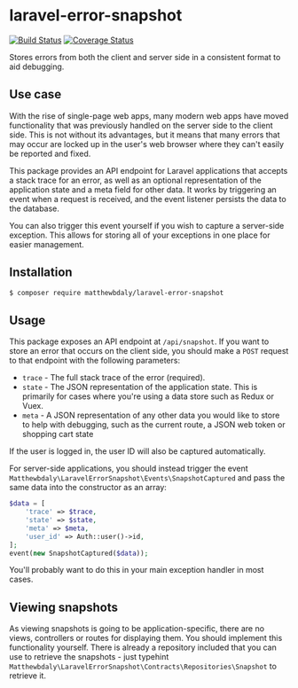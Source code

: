 # laravel-error-snapshot

[![Build Status](https://travis-ci.org/matthewbdaly/laravel-error-snapshot.svg?branch=master)](https://travis-ci.org/matthewbdaly/laravel-error-snapshot)
[![Coverage Status](https://coveralls.io/repos/github/matthewbdaly/laravel-error-snapshot/badge.svg?branch=master)](https://coveralls.io/github/matthewbdaly/laravel-error-snapshot?branch=master)

Stores errors from both the client and server side in a consistent format to aid debugging.

Use case
--------

With the rise of single-page web apps, many modern web apps have moved functionality that was previously handled on the server side to the client side. This is not without its advantages, but it means that many errors that may occur are locked up in the user's web browser where they can't easily be reported and fixed.

This package provides an API endpoint for Laravel applications that accepts a stack trace for an error, as well as an optional representation of the application state and a meta field for other data. It works by triggering an event when a request is received, and the event listener persists the data to the database.

You can also trigger this event yourself if you wish to capture a server-side exception. This allows for storing all of your exceptions in one place for easier management.

Installation
------------

```bash
$ composer require matthewbdaly/laravel-error-snapshot
```

Usage
-----

This package exposes an API endpoint at `/api/snapshot`. If you want to store an error that occurs on the client side, you should make a `POST` request to that endpoint with the following parameters:

* `trace` - The full stack trace of the error (required).
* `state` - The JSON representation of the application state. This is primarily for cases where you're using a data store such as Redux or Vuex.
* `meta` - A JSON representation of any other data you would like to store to help with debugging, such as the current route, a JSON web token or shopping cart state

If the user is logged in, the user ID will also be captured automatically.

For server-side applications, you should instead trigger the event `Matthewbdaly\LaravelErrorSnapshot\Events\SnapshotCaptured` and pass the same data into the constructor as an array:

```php
$data = [
    'trace' => $trace,
    'state' => $state,
    'meta' => $meta,
    'user_id' => Auth::user()->id,
];
event(new SnapshotCaptured($data));
```

You'll probably want to do this in your main exception handler in most cases.

Viewing snapshots
-----------------

As viewing snapshots is going to be application-specific, there are no views, controllers or routes for displaying them. You should implement this functionality yourself. There is already a repository included that you can use to retrieve the snapshots - just typehint `Matthewbdaly\LaravelErrorSnapshot\Contracts\Repositories\Snapshot` to retrieve it.
